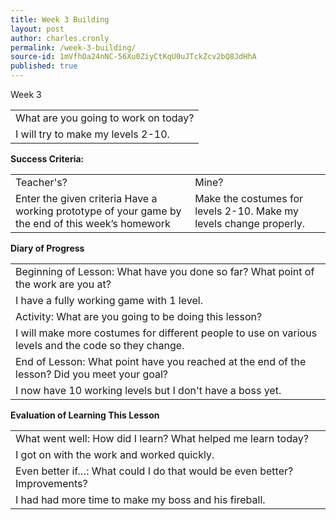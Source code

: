 ```yaml
---
title: Week 3 Building
layout: post
author: charles.cronly
permalink: /week-3-building/
source-id: 1mVfhOa24nNC-56Xu0ZiyCtKqU0uJTckZcv2bQ8JdHhA
published: true
---
```

Week 3

<table>
  <tr>
    <td>What are you going to work on today?</td>
  </tr>
  <tr>
    <td>I will try to make my levels 2-10.</td>
  </tr>
</table>


**Success Criteria:**

<table>
  <tr>
    <td>Teacher's?</td>
    <td>Mine?</td>
  </tr>
  <tr>
    <td>Enter the given criteria
Have a working prototype of your game by the end of this week’s homework
</td>
    <td>Make the costumes for levels 2-10.
Make my levels change properly.</td>
  </tr>
</table>


**Diary of Progress**

<table>
  <tr>
    <td>Beginning of Lesson: What have you done so far? What point of the work are you at?</td>
  </tr>
  <tr>
    <td>I have a fully working game with 1 level.</td>
  </tr>
  <tr>
    <td>Activity:  What are you going to be doing this lesson? </td>
  </tr>
  <tr>
    <td>I will make more costumes for different people to use on various levels and the code so they change.</td>
  </tr>
  <tr>
    <td>End of Lesson: What point have you reached at the end of the lesson? Did you meet your goal? </td>
  </tr>
  <tr>
    <td>I now have 10 working levels but I don't have a boss yet.</td>
  </tr>
</table>


**Evaluation of Learning This Lesson**

<table>
  <tr>
    <td>What went well: How did I learn? What helped me learn today? </td>
  </tr>
  <tr>
    <td>I got on with the work and worked quickly.</td>
  </tr>
  <tr>
    <td>Even better if…: What could I do that would be even better? Improvements? </td>
  </tr>
  <tr>
    <td>I had had more time to make my boss and his fireball.</td>
  </tr>
</table>


